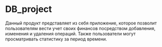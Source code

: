 # DB_project
Данный продукт представляет из себя приложение, которое позволит пользователям вести учет своих финансов посредством добавления, изменения и удаления операций. Также пользователи могут просматривать статистику за период времени.

